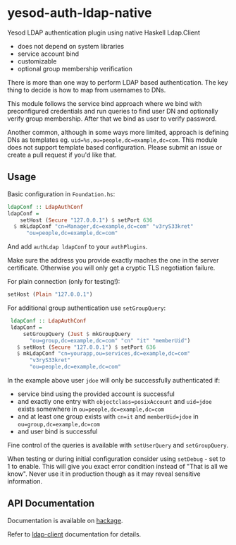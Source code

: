 # yesod-auth-ldap-native
Yesod LDAP authentication plugin using native Haskell Ldap.Client

* does not depend on system libraries
* service account bind
* customizable
* optional group membership verification

There is more than one way to perform LDAP based authentication. The key thing to decide is how to map from usernames to DNs.

This module follows the service bind approach where we bind with preconfigured credentials and run queries to find user DN and optionally verify group membership. After that we bind as user to verify password.

Another common, although in some ways more limited, approach is defining DNs as templates eg. `uid=%s,ou=people,dc=example,dc=com`. This module does not support template based configuration. Please submit an issue or create a pull request if you'd like that.

## Usage

Basic configuration in `Foundation.hs`:
```haskell
ldapConf :: LdapAuthConf
ldapConf = 
    setHost (Secure "127.0.0.1") $ setPort 636
  $ mkLdapConf "cn=Manager,dc=example,dc=com" "v3ryS33kret"
      "ou=people,dc=example,dc=com"
```

And add `authLdap ldapConf` to your `authPlugins`.

Make sure the address you provide exactly maches the one in the server certificate. Otherwise you will only get a cryptic TLS negotiation failure.

For plain connection (only for testing!):
```haskell
setHost (Plain "127.0.0.1")
```

For additional group authentication use `setGroupQuery`:
```haskell
 ldapConf :: LdapAuthConf
 ldapConf = 
     setGroupQuery (Just $ mkGroupQuery
       "ou=group,dc=example,dc=com" "cn" "it" "memberUid")
   $ setHost (Secure "127.0.0.1") $ setPort 636
   $ mkLdapConf "cn=yourapp,ou=services,dc=example,dc=com"
       "v3ryS33kret"
       "ou=people,dc=example,dc=com"
```

In the example above user `jdoe` will only be successfully authenticated if:

* service bind using the provided account is successful
* and exactly one entry with `objectclass=posixAccount` and `uid=jdoe` exists somewhere in `ou=people,dc=example,dc=com`
* and at least one group exists with `cn=it` and `memberUid=jdoe` in `ou=group,dc=example,dc=com`
* and user bind is successful

Fine control of the queries is available with `setUserQuery` and `setGroupQuery`.

When testing or during initial configuration consider using `setDebug` - set to 1 to enable. This will
give you exact error condition instead of "That is all we know". Never use it in production though as it
may reveal sensitive information.

## API Documentation
Documentation is available on [hackage](https://hackage.haskell.org/package/yesod-auth-ldap-native).

Refer to [ldap-client](https://github.com/supki/ldap-client) documentation for details.

